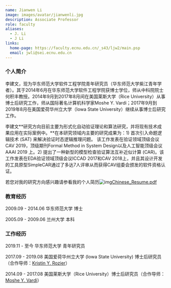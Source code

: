 ```yaml
---
name: Jianwen Li
image: images/avatar/jianwenli.jpg
description: Associate Professor
role: faculty
aliases:
  - J. Li
  - J Li
links:
  home-page: https://faculty.ecnu.edu.cn/_s43/ljw2/main.psp
  email: jwli@sei.ecnu.edu.cn
---
```



### 个人简介

李建文，现为华东师范大学软件工程学院青年研究员（华东师范大学紫江青年学者）。其于2014年6月在华东师范大学软件工程学院获博士学位，师从中科院院士何积丰教授。2014年9月到2017年8月间在美国莱斯大学（Rice University）从事博士后研究工作，师从国际著名计算机科学家Moshe Y. Vardi；2017年9月到2019年8月在美国爱荷华州立大学（Iowa State University）继续从事博士后研究工作。

李建文**研究方向目前主要为形式化自动验证理论和算法研究，并将现有技术成果应用在实际案例中。**在本研究领域内主要的研究成果为：1) 首次引入命题逻辑技术 (SAT) 来解决验证时态逻辑推理问题。 该工作发表在验证领域顶级会议CAV 2019，顶级期刊Formal Method in System Design以及人工智能顶级会议AAAI 2019 上。2) 提出了一种新型的模型检查验证算法互补近似计算 (CAR)。该工作发表在EDA验证领域顶级会议ICCAD 2017和CAV 2018上，并且其设计开发的工具原型SimpleCAR通过了多达7人评审从而获得CAV组委会颁发的软件资格认证。



若您对我的研究方向感兴趣请参看我的个人简历![img](https://faculty.ecnu.edu.cn/_ueditor/themes/default/images/icon_pdf.gif)[Chinese_Resume.pdf](https://faculty.ecnu.edu.cn/_upload/article/files/72/ec/3908af12452288db2836a6cfefdd/5af2d608-9649-4426-a4a5-71ce0d6c442c.pdf)

### 教育经历

2009.09 - 2014.06 华东师范大学 博士

2005.09 - 2009.06 兰州大学 本科



### 工作经历

2019.11 - 至今 华东师范大学 青年研究员

2017.09 - 2019.08 美国爱荷华州立大学 (Iowa State University) 博士后研究员（合作导师：[Kristin Y. Rozier](https://www.aere.iastate.edu/kyrozier/)）

2014.09 - 2017.08 美国莱斯大学（Rice University）博士后研究员（合作导师：[Moshe Y. Vardi](http://cs.rice.edu/~vardi)）

